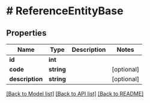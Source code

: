 # # ReferenceEntityBase

## Properties

Name | Type | Description | Notes
------------ | ------------- | ------------- | -------------
**id** | **int** |  |
**code** | **string** |  | [optional]
**description** | **string** |  | [optional]

[[Back to Model list]](../../README.md#models) [[Back to API list]](../../README.md#endpoints) [[Back to README]](../../README.md)

